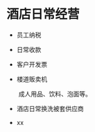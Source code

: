 # 酒店日常经营



- 员工纳税

- 日常收款

- 客户开发票

- 楼道贩卖机

  ​	成人用品、饮料、泡面等。

- 酒店日常换洗被套供应商

- xx









































